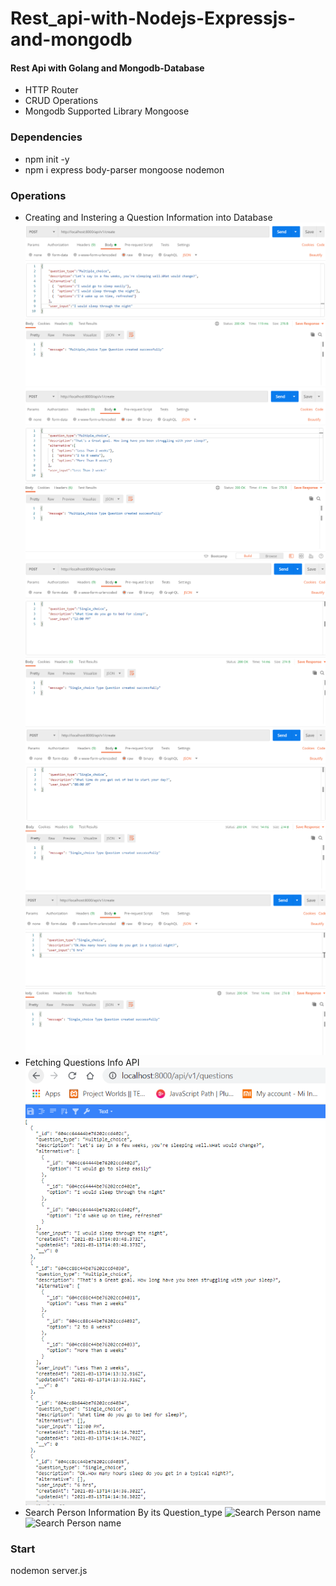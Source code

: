 # Rest_api-with-Nodejs-Expressjs-and-mongodb

#### Rest Api with Golang and Mongodb-Database
* HTTP Router
* CRUD Operations
* Mongodb Supported Library Mongoose

### Dependencies
* npm init -y
* npm i express body-parser mongoose nodemon

### Operations
* Creating and Instering a Question Information into Database
![Create and Insert Person Info](/images/create.png)
![Create and Insert Person Info](/images/create1.png)
![Create and Insert Person Info](/images/create2.png)
![Create and Insert Person Info](/images/create3.png)
![Create and Insert Person Info](/images/create4.png)
* Fetching Questions Info API
![ALL DATA of Person API](/images/fetchallquestions.png)
* Search Person Information By its Question_type
![Search Person name](/images/searchquestiontypemul.png)
![Search Person name](/images/searchquestiontypesingle.png)

### Start
  nodemon server.js


